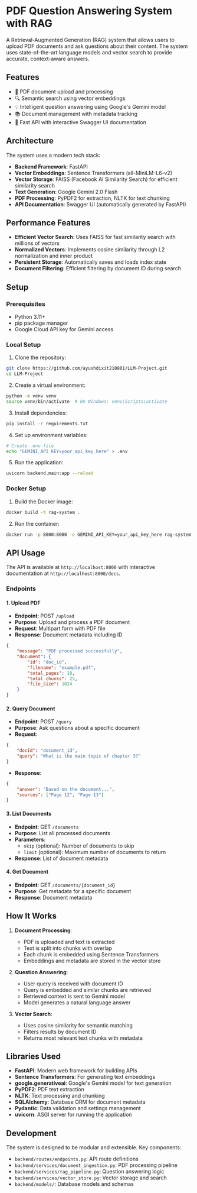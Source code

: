 # PDF Question Answering System with RAG

A Retrieval-Augmented Generation (RAG) system that allows users to upload PDF documents and ask questions about their content. The system uses state-of-the-art language models and vector search to provide accurate, context-aware answers.

## Features

- 📄 PDF document upload and processing
- 🔍 Semantic search using vector embeddings
- 💡 Intelligent question answering using Google's Gemini model
- 📚 Document management with metadata tracking
- 🚀 Fast API with interactive Swagger UI documentation

## Architecture

The system uses a modern tech stack:

- **Backend Framework**: FastAPI
- **Vector Embeddings**: Sentence Transformers (all-MiniLM-L6-v2)
- **Vector Storage**: FAISS (Facebook AI Similarity Search) for efficient similarity search
- **Text Generation**: Google Gemini 2.0 Flash
- **PDF Processing**: PyPDF2 for extraction, NLTK for text chunking
- **API Documentation**: Swagger UI (automatically generated by FastAPI)

## Performance Features

- **Efficient Vector Search**: Uses FAISS for fast similarity search with millions of vectors
- **Normalized Vectors**: Implements cosine similarity through L2 normalization and inner product
- **Persistent Storage**: Automatically saves and loads index state
- **Document Filtering**: Efficient filtering by document ID during search

## Setup

### Prerequisites

- Python 3.11+
- pip package manager
- Google Cloud API key for Gemini access

### Local Setup

1. Clone the repository:
```bash
git clone https://github.com/ayushdixit210801/LLM-Project.git
cd LLM-Project
```

2. Create a virtual environment:
```bash
python -m venv venv
source venv/bin/activate  # On Windows: venv\Scripts\activate
```

3. Install dependencies:
```bash
pip install -r requirements.txt
```

4. Set up environment variables:
```bash
# Create .env file
echo "GEMINI_API_KEY=your_api_key_here" > .env
```

5. Run the application:
```bash
uvicorn backend.main:app --reload
```

### Docker Setup

1. Build the Docker image:
```bash
docker build -t rag-system .
```

2. Run the container:
```bash
docker run -p 8000:8000 -e GEMINI_API_KEY=your_api_key_here rag-system
```

## API Usage

The API is available at `http://localhost:8000` with interactive documentation at `http://localhost:8000/docs`.

### Endpoints

#### 1. Upload PDF
- **Endpoint**: POST `/upload`
- **Purpose**: Upload and process a PDF document
- **Request**: Multipart form with PDF file
- **Response**: Document metadata including ID
```json
{
    "message": "PDF processed successfully",
    "document": {
        "id": "doc_id",
        "filename": "example.pdf",
        "total_pages": 10,
        "total_chunks": 25,
        "file_size": 1024
    }
}
```

#### 2. Query Document
- **Endpoint**: POST `/query`
- **Purpose**: Ask questions about a specific document
- **Request**:
```json
{
    "docId": "document_id",
    "query": "What is the main topic of chapter 3?"
}
```
- **Response**:
```json
{
    "answer": "Based on the document...",
    "sources": ["Page 12", "Page 13"]
}
```

#### 3. List Documents
- **Endpoint**: GET `/documents`
- **Purpose**: List all processed documents
- **Parameters**: 
  - `skip` (optional): Number of documents to skip
  - `limit` (optional): Maximum number of documents to return
- **Response**: List of document metadata

#### 4. Get Document
- **Endpoint**: GET `/documents/{document_id}`
- **Purpose**: Get metadata for a specific document
- **Response**: Document metadata

## How It Works

1. **Document Processing**:
   - PDF is uploaded and text is extracted
   - Text is split into chunks with overlap
   - Each chunk is embedded using Sentence Transformers
   - Embeddings and metadata are stored in the vector store

2. **Question Answering**:
   - User query is received with document ID
   - Query is embedded and similar chunks are retrieved
   - Retrieved context is sent to Gemini model
   - Model generates a natural language answer

3. **Vector Search**:
   - Uses cosine similarity for semantic matching
   - Filters results by document ID
   - Returns most relevant text chunks with metadata

## Libraries Used

- **FastAPI**: Modern web framework for building APIs
- **Sentence Transformers**: For generating text embeddings
- **google.generativeai**: Google's Gemini model for text generation
- **PyPDF2**: PDF text extraction
- **NLTK**: Text processing and chunking
- **SQLAlchemy**: Database ORM for document metadata
- **Pydantic**: Data validation and settings management
- **uvicorn**: ASGI server for running the application

## Development

The system is designed to be modular and extensible. Key components:

- `backend/routes/endpoints.py`: API route definitions
- `backend/services/document_ingestion.py`: PDF processing pipeline
- `backend/services/rag_pipeline.py`: Question answering logic
- `backend/services/vector_store.py`: Vector storage and search
- `backend/models/`: Database models and schemas
